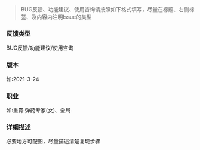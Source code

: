 > BUG反馈、功能建议、使用咨询请按照如下格式填写，尽量在标题、右侧标签、及内容内注明Issue的类型

### **反馈类型**
BUG反馈/功能建议/使用咨询



### **版本**
如:2021-3-24



### **职业**
如:重霄·弹药专家(女)、全局



### **详细描述**
必要地方可配图，尽量描述清楚复现步骤



